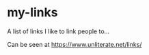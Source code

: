 # my-links
A list of links I like to link people to...

Can be seen at https://www.unliterate.net/links/
